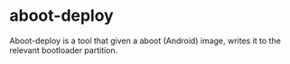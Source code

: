 # aboot-deploy

Aboot-deploy is a tool that given a aboot (Android) image, writes it to the
relevant bootloader partition.

